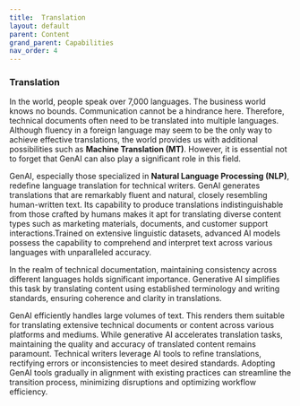 ```yaml
---
title:  Translation
layout: default
parent: Content
grand_parent: Capabilities
nav_order: 4
---
```


### Translation ###

In the world, people speak over 7,000 languages. The business world knows no bounds. Communication cannot be a hindrance here. Therefore, technical documents often need to be translated into multiple languages. Although fluency in a foreign language may seem to be the only way to achieve effective translations, the world provides us with additional possibilities such as **Machine Translation (MT)**. However, it is essential not to forget that GenAI can also play a significant role in this field.

GenAI, especially those specialized in **Natural Language Processing (NLP)**, redefine language translation for technical writers. GenAI generates translations that are remarkably fluent and natural, closely resembling human-written text. Its capability to produce translations indistinguishable from those crafted by humans makes it apt for translating diverse content types such as marketing materials, documents, and customer support interactions.Trained on extensive linguistic datasets, advanced AI models possess the capability to comprehend and interpret text across various languages with unparalleled accuracy.

In the realm of technical documentation, maintaining consistency across different languages holds significant importance. Generative AI simplifies this task by translating content using established terminology and writing standards, ensuring coherence and clarity in translations.

GenAI efficiently handles large volumes of text. This renders them suitable for translating extensive technical documents or content across various platforms and mediums.
While generative AI accelerates translation tasks, maintaining the quality and accuracy of translated content remains paramount. Technical writers leverage AI tools to refine translations, rectifying errors or inconsistencies to meet desired standards.
Adopting GenAI tools gradually in alignment with existing practices can streamline the transition process, minimizing disruptions and optimizing workflow efficiency.
